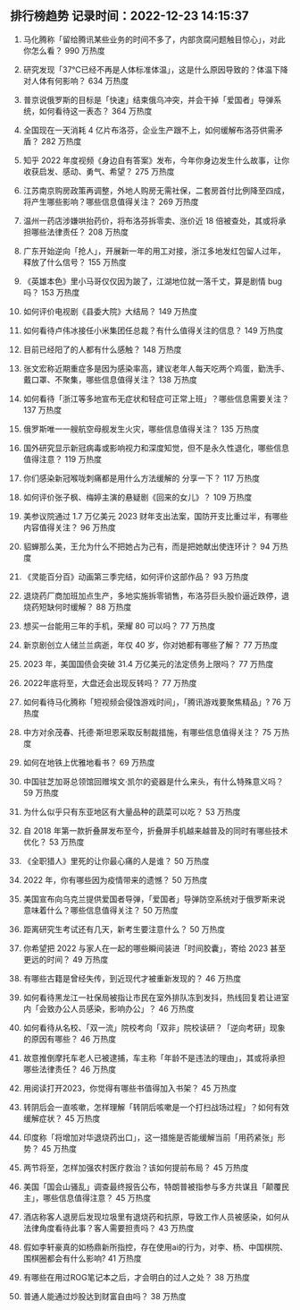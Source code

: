 
## 排行榜趋势 记录时间：2022-12-23 14:15:37
  
  1. 马化腾称「留给腾讯某些业务的时间不多了，内部贪腐问题触目惊心」，对此你怎么看？ 990 万热度
    
  2. 研究发现「37℃已经不再是人体标准体温」，这是什么原因导致的？体温下降对人体有何影响？ 634 万热度
    
  3. 普京说俄罗斯的目标是「快速」结束俄乌冲突，并会干掉「爱国者」导弹系统，如何看待这一表态？ 364 万热度
    
  4. 全国现在一天消耗 4 亿片布洛芬，企业生产跟不上，如何缓解布洛芬供需矛盾？ 282 万热度
    
  5. 知乎 2022 年度视频《身边自有答案》发布，今年你身边发生什么故事，让你收获启发、感动、勇气、希望？ 275 万热度
    
  6. 江苏南京购房政策再调整，外地人购房无需社保，二套房首付比例降至四成，将产生哪些影响？哪些信息值得关注？ 269 万热度
    
  7. 温州一药店涉嫌哄抬药价，将布洛芬拆零卖、涨价近 18 倍被查处，其或将承担哪些法律责任？ 208 万热度
    
  8. 广东开始逆向「抢人」，开展新一年的用工对接，浙江多地发红包留人过年，释放了什么信号？ 155 万热度
    
  9. 《英雄本色》里小马哥仅仅因为跛了，江湖地位就一落千丈，算是剧情 bug 吗？ 153 万热度
    
  10. 如何评价电视剧《县委大院》大结局？ 149 万热度
    
  11. 如何看待卢伟冰接任小米集团任总裁？有什么值得关注的信息？ 149 万热度
    
  12. 目前已经阳了的人都有什么感触？ 148 万热度
    
  13. 张文宏称近期重症多是因为感染率高，建议老年人每天吃两个鸡蛋，勤洗手、戴口罩、不聚集，哪些信息值得关注？ 138 万热度
    
  14. 如何看待「浙江等多地宣布无症状和轻症可正常上班」？哪些信息需要关注？ 137 万热度
    
  15. 俄罗斯唯一一艘航空母舰发生火灾，哪些信息值得关注？ 135 万热度
    
  16. 国外研究显示新冠病毒或影响视力和深度知觉，但不是永久性退化，哪些信息值得注意？ 119 万热度
    
  17. 你们感染新冠喉咙刺痛都是用什么方法缓解的 分享一下？ 117 万热度
    
  18. 如何评价张子枫、梅婷主演的悬疑剧《回来的女儿》？ 109 万热度
    
  19. 美参议院通过 1.7 万亿美元 2023 财年支出法案，国防开支比重过半，有哪些内容值得关注？ 96 万热度
    
  20. 貂蝉那么美，王允为什么不把她占为己有，而是把她献出使连环计？ 94 万热度
    
  21. 《灵能百分百》动画第三季完结，如何评价这部作品？ 93 万热度
    
  22. 退烧药厂商加班加点生产，多地实施拆零销售，布洛芬巨头股价逼近跌停，退烧药短缺何时缓解？ 88 万热度
    
  23. 想买一台能用三年的手机，荣耀 80 可以吗？ 77 万热度
    
  24. 新京剧创立人储兰兰病逝，年仅 40 岁，你对她都有哪些了解？ 77 万热度
    
  25. 2023 年，美国国债会突破 31.4 万亿美元的法定债务上限吗？ 77 万热度
    
  26. 2022年底将至，大盘还会出现反转吗？ 77 万热度
    
  27. 如何看待马化腾称「短视频会侵蚀游戏时间」，「腾讯游戏要聚焦精品」? 76 万热度
    
  28. 中方对余茂春、托德·斯坦恩采取反制裁措施，有哪些信息值得关注？ 75 万热度
    
  29. 如何在地铁上优雅地看书？ 69 万热度
    
  30. 中国驻芝加哥总领馆回赠埃文·凯尔的瓷器是什么来头，有什么特殊意义吗？ 59 万热度
    
  31. 为什么似乎只有东亚地区有大量品种的蔬菜可以吃？ 53 万热度
    
  32. 自 2018 年第一款折叠屏发布至今，折叠屏手机越来越普及的同时有哪些技术优化？ 53 万热度
    
  33. 《全职猎人》里死的让你最心痛的人是谁？ 50 万热度
    
  34. 2022 年，你有哪些因为疫情带来的遗憾？ 50 万热度
    
  35. 美国宣布向乌克兰提供爱国者导弹，「爱国者」导弹防空系统对于俄罗斯来说意味着什么？哪些信息值得关注？ 50 万热度
    
  36. 距离研究生考试还有几天，新考生要注意什么？ 50 万热度
    
  37. 你希望把 2022 与家人在一起的哪些瞬间装进「时间胶囊」，寄给 2023 甚至更远的时间？ 49 万热度
    
  38. 有哪些古籍是曾经失传，到近现代才被重新发现的？ 46 万热度
    
  39. 如何看待黑龙江一社保局被指让市民在室外排队冻到发抖，热线回复若让进室内「会致办公人员感染，影响办公」？ 46 万热度
    
  40. 如何看待从名校、「双一流」院校考向「双非」院校读研？「逆向考研」现象的原因有哪些？ 46 万热度
    
  41. 故意推倒摩托车老人已被逮捕，车主称「年龄不是违法的理由」，其或将承担哪些法律责任？ 46 万热度
    
  42. 用阅读打开2023，你觉得有哪些书值得加入书架？ 45 万热度
    
  43. 转阴后会一直咳嗽，怎样理解「转阴后咳嗽是一个打扫战场过程」？如何有效缓解症状？ 45 万热度
    
  44. 印度称「将增加对华退烧药出口」，这一措施是否能缓解当前「用药紧张」形势？ 45 万热度
    
  45. 两节将至，怎样加强农村医疗救治？该如何提前布局？ 45 万热度
    
  46. 美国「国会山骚乱」调查最终报告公布，特朗普被指参与多方共谋且「颠覆民主」，哪些信息值得注意？ 45 万热度
    
  47. 酒店称客人退房后发现垃圾里有退烧药和抗原，导致工作人员被感染，如何从法律角度看待此事？客人需要担责吗？ 43 万热度
    
  48. 假如李轩豪真的如杨鼎新所指控，存在使用ai的行为，对李、杨、中国棋院、围棋圈都会有什么影响? 41 万热度
    
  49. 有哪些在用过ROG笔记本之后，才会明白的过人之处？ 38 万热度
    
  50. 普通人能通过炒股达到财富自由吗？ 38 万热度
    